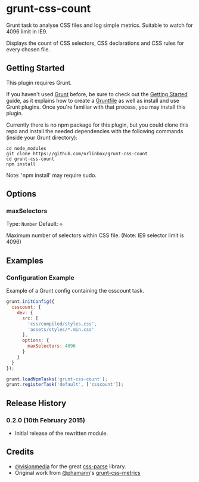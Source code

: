 grunt-css-count
===============

Grunt task to analyse CSS files and log simple metrics. Suitable to watch for 4096 limit in IE9.

Displays the count of CSS selectors, CSS declarations and CSS rules for every chosen file.

## Getting Started

This plugin requires Grunt.

If you haven't used [Grunt](http://gruntjs.com/) before, be sure to check out the [Getting Started](http://gruntjs.com/getting-started) guide, as it explains how to create a [Gruntfile](http://gruntjs.com/sample-gruntfile) as well as install and use Grunt plugins. Once you're familiar with that process, you may install this plugin.

Currently there is no npm package for this plugin, but you could clone this repo and install the needed dependencies with the following commands (inside your Grunt directory):

```shell
cd node_modules
git clone https://github.com/orlinbox/grunt-css-count
cd grunt-css-count
npm install
```

Note: 'npm install' may require sudo.

## Options

### maxSelectors

Type: `Number`
Default: `∞`

Maximum number of selectors within CSS file. (Note: IE9 selector limit is 4096)

## Examples

### Configuration Example

Example of a Grunt config containing the csscount task.

```js
grunt.initConfig({
  csscount: {
    dev: {
      src: [
        'css/compiled/styles.css',
        'assets/styles/*.min.css'
      ],
      options: {
        maxSelectors: 4096
      }
    }
  }
});

grunt.loadNpmTasks('grunt-css-count');
grunt.registerTask('default', ['csscount']);

```

## Release History

### 0.2.0 (10th February 2015)

* Initial release of the rewritten module.

## Credits

* [@visionmedia](https://github.com/visionmedia) for the great [css-parse](https://github.com/visionmedia/css-parse) library.
* Original work from [@phamann](https://github.com/phamann)'s [grunt-css-metrics](https://github.com/phamann/grunt-css-metrics)
